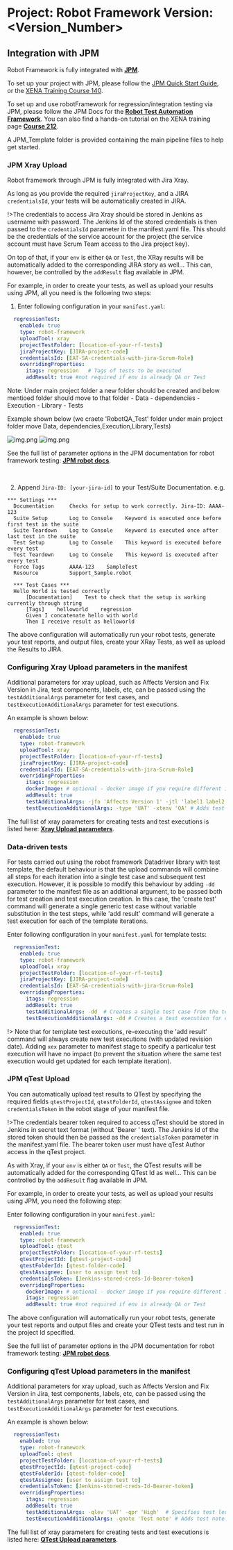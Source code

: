 Project: <ProjectName> Robot Framework Version: <Version_Number>
==========================================================================================

## Integration with JPM

Robot Framework is fully integrated with **[JPM](https://jpmdocs.xena.dev)**.

To set up your project with JPM, please follow the [JPM Quick Start Guide](https://sourcecode.jnj.com/pages/ASX-NAGH/jpm_shared_lib/develop/browse/docs/#/user-guide/jpm-quick-start-guide?id=jpm-quick-start-user-guide), or the [XENA Training Course 140](https://sourcecode.jnj.com/pages/asx-xena/xena-training/main/browse/docs/#/140-Creating-JPM-Pipeline).

To set up and use robotFramework for regression/integration testing via JPM, please follow the JPM Docs for the **[Robot Test Automation Framework](https://sourcecode.jnj.com/pages/ASX-NAGH/jpm_shared_lib/develop/browse/docs/#/user-guide/jpm-pipelines/stages/robot-testing)**. 
You can also find a hands-on tutorial on the XENA training page **[Course 212](https://sourcecode.jnj.com/pages/asx-xena/xena-training/main/browse/docs/#/212-Robot-Framework-Automated-Test-Execution-via-JPM?id=lab-update-jpm-manifest)**.

A JPM_Template folder is provided containing the main pipeline files to help get started.

### **JPM Xray Upload**

Robot framework through JPM is fully integrated with Jira Xray.

As long as you provide the required `jiraProjectKey`, and a JIRA `credentialsId`, your tests will be automatically created in JIRA.

!>The credentials to access Jira Xray should be stored in Jenkins as username with password. The Jenkins Id of the stored credentials is then passed to the `credentialsId` parameter in the manifest.yaml file. This should be the credentials of the service account for the project (the service account must have Scrum Team access to the Jira project key).

On top of that, if your `env` is either `QA` or `Test`, the XRay results will be automatically added to the corresponding JIRA story as well... This can, however, be controlled by the `addResult` flag available in JPM.

For example, in order to create your tests, as well as upload your results using JPM, all you need is the following two steps:

1. Enter following configuration in your `manifest.yaml`:

  ```yaml
    regressionTest:
      enabled: true
      type: robot-framework
      uploadTool: xray
      projectTestFolder: [location-of-your-rf-tests]
      jiraProjectKey: [JIRA-project-code]
      credentialsId: [EAT-SA-credentials-with-jira-Scrum-Role] 
      overridingProperties:
        itags: regression   # Tags of tests to be executed
        addResult: true #not required if env is already QA or Test
  ```

Note: Under main project folder a new folder should be created and below mentioed folder should move to that folder
      - Data
      - dependencies
      - Execution
      - Library
      - Tests

Example shown below (we craete 'RobotQA_Test' folder under main project folder move Data, dependencies,Execution,Library,Tests)

![img.png](JPM_Test_folder1.png)
![img.png](JPM_Test_folder2.png)

  See the full list of parameter options in the JPM documentation for robot framework testing: [**JPM robot docs**](https://sourcecode.jnj.com/pages/ASX-NAGH/jpm_shared_lib/develop/browse/docs/#/user-guide/jpm-pipelines/stages/robot-testing?id=supported-manifest-values-for-robot-testing).

</br>

2. Append `Jira-ID: [your-jira-id]` to your Test/Suite Documentation. e.g.

  ```robot
  *** Settings ***
    Documentation     Checks for setup to work correctly. Jira-ID: AAAA-123
    Suite Setup       Log to Console    Keyword is executed once before first test in the suite
    Suite Teardown    Log to Console    Keyword is executed once after last test in the suite
    Test Setup        Log to Console    This keyword is executed before every test
    Test Teardown     Log to Console    This keyword is executed after every test
    Force Tags        AAAA-123    SampleTest
    Resource          Support_Sample.robot

    *** Test Cases ***
    Hello World is tested correctly
        [Documentation]    Test to check that the setup is working currently through string
        [Tags]    helloworld    regression
        Given I concatenate hello with world
        Then I receive result as helloworld

  ```

The above configuration will automatically run your robot tests, generate your test reports, and output files, create your XRay Tests, as well as upload the Results to JIRA.

### Configuring Xray Upload parameters in the manifest

Additional parameters for xray upload, such as Affects Version and Fix Version in Jira, test components, labels, etc, can be passed using the `testAdditionalArgs` parameter for test cases, and `testExecutionAdditionalArgs` parameter for test executions.

An example is shown below:

  ```yaml
    regressionTest:
      enabled: true
      type: robot-framework
      uploadTool: xray
      projectTestFolder: [location-of-your-rf-tests]
      jiraProjectKey: [JIRA-project-code]
      credentialsId: [EAT-SA-credentials-with-jira-Scrum-Role] 
      overridingProperties:
        itags: regression
        dockerImage: # optional - docker image if you require different image from default image
        addResult: true
        testAdditionalArgs: -jfa 'Affects Version 1' -jtl 'label1 label2'  # Adds Affects Version and labels to test case(s)
        testExecutionAdditionalArgs: -type 'UAT' -xtenv 'QA' # Adds test type and environment to the test execution(s)
  ```

The full list of xray parameters for creating tests and test executions is listed here: [**Xray Upload parameters**](https://sourcecode.jnj.com/projects/ASX-NCOH/repos/robot_framework/browse/docs/user_guide/guidelines/_xray_parameters.md).

### Data-driven tests

For tests carried out using the robot framework Datadriver library with test template, the default behaviour is that the upload commands will combine all steps for each iteration into a single test case and subsequent test execution. However, it is possible to modify this behaviour by adding `-dd` parameter to the manifest file as an additional argument, to be passed both for test creation and test execution creation. In this case, the 'create test' command will generate a single generic test case without variable substitution in the test steps, while 'add result' command will generate a test execution for each of the template iterations.

Enter following configuration in your `manifest.yaml` for template tests:

  ```yaml
    regressionTest:
      enabled: true
      type: robot-framework
      uploadTool: xray
      projectTestFolder: [location-of-your-rf-tests]
      jiraProjectKey: [JIRA-project-code]
      credentialsId: [EAT-SA-credentials-with-jira-Scrum-Role] 
      overridingProperties:
        itags: regression
        addResult: true
        testAdditionalArgs: -dd  # Creates a single test case from the template
        testExecutionAdditionalArgs: -dd # Creates a test execution for each template iteration
  ```

!> Note that for template test executions, re-executing the 'add result' command will always create new test executions (with updated revision date). Adding `xex` parameter to manifest stage to specify a particalur test execution will have no impact (to prevent the situation where the same test execution would get updated for each template iteration).

### **JPM qTest Upload**

You can automatically upload test results to QTest by specifying the required fields `qtestProjectId`, `qtestFolderId`, `qtestAssignee` and token `credentialsToken` in the robot stage of your manifest file.

!>The credentials bearer token required to access qTest should be stored in Jenkins in secret text format (without 'Bearer ' text). The Jenkins Id of the stored token should then be passed as the `credentialsToken` parameter in the manifest.yaml file. The bearer token user must have qTest Author access in the qTest project.

As with Xray, if your `env` is either `QA` or `Test`, the QTest results will be automatically added for the corresponding QTest Id as well... This can be controlled by the `addResult` flag available in JPM.

For example, in order to create your tests, as well as upload your results using JPM, you need the following step:

Enter following configuration in your `manifest.yaml`:

  ```yaml
    regressionTest:
      enabled: true
      type: robot-framework
      uploadTool: qtest
      projectTestFolder: [location-of-your-rf-tests]
      qtestProjectId: [qtest-project-code]
      qtestFolderId: [qtest-folder-code]
      qtestAssignee: [user to assign test to]
      credentialsToken: [Jenkins-stored-creds-Id-Bearer-token]
      overridingProperties:
        dockerImage: # optional - docker image if you require different image from default image
        itags: regression
        addResult: true #not required if env is already QA or Test

  ```

The above configuration will automatically run your robot tests, generate your test reports and output files and create your QTest tests and test run in the project Id specified.

See the full list of parameter options in the JPM documentation for robot framework testing: [**JPM robot docs**](https://sourcecode.jnj.com/pages/ASX-NAGH/jpm_shared_lib/develop/browse/docs/#/user-guide/jpm-pipelines/stages/robot-testing?id=supported-manifest-values-for-robot-testing).

### Configuring qTest Upload parameters in the manifest

Additional parameters for xray upload, such as Affects Version and Fix Version in Jira, test components, labels, etc, can be passed using the `testAdditionalArgs` parameter for test cases, and `testExecutionAdditionalArgs` parameter for test executions.

An example is shown below:

  ```yaml
    regressionTest:
      enabled: true
      type: robot-framework
      uploadTool: qtest
      projectTestFolder: [location-of-your-rf-tests]
      qtestProjectId: [qtest-project-code]
      qtestFolderId: [qtest-folder-code]
      qtestAssignee: [user to assign test to]
      credentialsToken: [Jenkins-stored-creds-Id-Bearer-token]
      overridingProperties:
        itags: regression
        addResult: true
        testAdditionalArgs: -qlev 'UAT' -qpr 'High'  # Specifies test level UAT and priority as High in the test(s)
        testExecutionAdditionalArgs: -qnote 'Test note' # Adds test note to the test run(s)
  ```
The full list of xray parameters for creating tests and test executions is listed here: [**QTest Upload parameters**](https://sourcecode.jnj.com/projects/ASX-NCOH/repos/robot_framework/browse/docs/user_guide/guidelines/_qtest_parameters.md).

